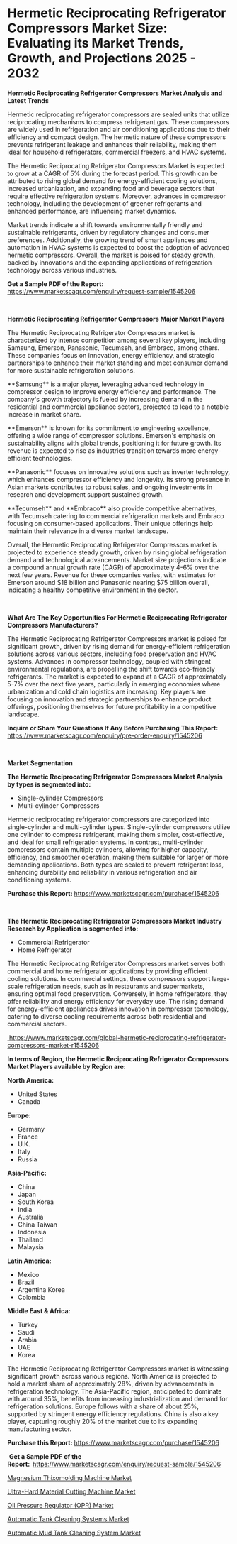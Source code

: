 <p><h1>Hermetic Reciprocating Refrigerator Compressors Market Size: Evaluating its Market Trends, Growth, and Projections 2025 - 2032</h1></p><p><strong>Hermetic Reciprocating Refrigerator Compressors Market Analysis and Latest Trends</strong></p>
<p><p>Hermetic reciprocating refrigerator compressors are sealed units that utilize reciprocating mechanisms to compress refrigerant gas. These compressors are widely used in refrigeration and air conditioning applications due to their efficiency and compact design. The hermetic nature of these compressors prevents refrigerant leakage and enhances their reliability, making them ideal for household refrigerators, commercial freezers, and HVAC systems.</p><p>The Hermetic Reciprocating Refrigerator Compressors Market is expected to grow at a CAGR of 5% during the forecast period. This growth can be attributed to rising global demand for energy-efficient cooling solutions, increased urbanization, and expanding food and beverage sectors that require effective refrigeration systems. Moreover, advances in compressor technology, including the development of greener refrigerants and enhanced performance, are influencing market dynamics.</p><p>Market trends indicate a shift towards environmentally friendly and sustainable refrigerants, driven by regulatory changes and consumer preferences. Additionally, the growing trend of smart appliances and automation in HVAC systems is expected to boost the adoption of advanced hermetic compressors. Overall, the market is poised for steady growth, backed by innovations and the expanding applications of refrigeration technology across various industries.</p></p>
<p><strong>Get a Sample PDF of the Report:&nbsp;</strong> <a href="https://www.marketscagr.com/enquiry/request-sample/1545206?utm_campaign=1948&utm_medium=2&utm_source=Github&utm_content=ia&utm_term=11042025&utm_id=hermetic-reciprocating-refrigerator-compressors">https://www.marketscagr.com/enquiry/request-sample/1545206</a></p>
<p>&nbsp;</p>
<p><strong>Hermetic Reciprocating Refrigerator Compressors Major Market Players</strong></p>
<p><p>The Hermetic Reciprocating Refrigerator Compressors market is characterized by intense competition among several key players, including Samsung, Emerson, Panasonic, Tecumseh, and Embraco, among others. These companies focus on innovation, energy efficiency, and strategic partnerships to enhance their market standing and meet consumer demand for more sustainable refrigeration solutions.</p><p>**Samsung** is a major player, leveraging advanced technology in compressor design to improve energy efficiency and performance. The company's growth trajectory is fueled by increasing demand in the residential and commercial appliance sectors, projected to lead to a notable increase in market share.</p><p>**Emerson** is known for its commitment to engineering excellence, offering a wide range of compressor solutions. Emerson's emphasis on sustainability aligns with global trends, positioning it for future growth. Its revenue is expected to rise as industries transition towards more energy-efficient technologies.</p><p>**Panasonic** focuses on innovative solutions such as inverter technology, which enhances compressor efficiency and longevity. Its strong presence in Asian markets contributes to robust sales, and ongoing investments in research and development support sustained growth.</p><p>**Tecumseh** and **Embraco** also provide competitive alternatives, with Tecumseh catering to commercial refrigeration markets and Embraco focusing on consumer-based applications. Their unique offerings help maintain their relevance in a diverse market landscape.</p><p>Overall, the Hermetic Reciprocating Refrigerator Compressors market is projected to experience steady growth, driven by rising global refrigeration demand and technological advancements. Market size projections indicate a compound annual growth rate (CAGR) of approximately 4-6% over the next few years. Revenue for these companies varies, with estimates for Emerson around $18 billion and Panasonic nearing $75 billion overall, indicating a healthy competitive environment in the sector.</p></p>
<p>&nbsp;</p>
<p><strong>What Are The Key Opportunities For Hermetic Reciprocating Refrigerator Compressors Manufacturers?</strong></p>
<p><p>The Hermetic Reciprocating Refrigerator Compressors market is poised for significant growth, driven by rising demand for energy-efficient refrigeration solutions across various sectors, including food preservation and HVAC systems. Advances in compressor technology, coupled with stringent environmental regulations, are propelling the shift towards eco-friendly refrigerants. The market is expected to expand at a CAGR of approximately 5-7% over the next five years, particularly in emerging economies where urbanization and cold chain logistics are increasing. Key players are focusing on innovation and strategic partnerships to enhance product offerings, positioning themselves for future profitability in a competitive landscape.</p></p>
<p><strong>Inquire or Share Your Questions If Any Before Purchasing This Report:</strong> <a href="https://www.marketscagr.com/enquiry/pre-order-enquiry/1545206?utm_campaign=1948&utm_medium=2&utm_source=Github&utm_content=ia&utm_term=11042025&utm_id=hermetic-reciprocating-refrigerator-compressors">https://www.marketscagr.com/enquiry/pre-order-enquiry/1545206</a></p>
<p>&nbsp;</p>
<p><strong>Market Segmentation</strong></p>
<p><strong>The Hermetic Reciprocating Refrigerator Compressors Market Analysis by types is segmented into:</strong></p>
<p><ul><li>Single-cylinder Compressors</li><li>Multi-cylinder Compressors</li></ul></p>
<p><p>Hermetic reciprocating refrigerator compressors are categorized into single-cylinder and multi-cylinder types. Single-cylinder compressors utilize one cylinder to compress refrigerant, making them simpler, cost-effective, and ideal for small refrigeration systems. In contrast, multi-cylinder compressors contain multiple cylinders, allowing for higher capacity, efficiency, and smoother operation, making them suitable for larger or more demanding applications. Both types are sealed to prevent refrigerant loss, enhancing durability and reliability in various refrigeration and air conditioning systems.</p></p>
<p><strong>Purchase this Report:&nbsp;</strong><a href="https://www.marketscagr.com/purchase/1545206?utm_campaign=1948&utm_medium=2&utm_source=Github&utm_content=ia&utm_term=11042025&utm_id=hermetic-reciprocating-refrigerator-compressors">https://www.marketscagr.com/purchase/1545206</a></p>
<p>&nbsp;</p>
<p><strong>The Hermetic Reciprocating Refrigerator Compressors Market Industry Research by Application is segmented into:</strong></p>
<p><ul><li>Commercial Refrigerator</li><li>Home Refrigerator</li></ul></p>
<p><p>The Hermetic Reciprocating Refrigerator Compressors market serves both commercial and home refrigerator applications by providing efficient cooling solutions. In commercial settings, these compressors support large-scale refrigeration needs, such as in restaurants and supermarkets, ensuring optimal food preservation. Conversely, in home refrigerators, they offer reliability and energy efficiency for everyday use. The rising demand for energy-efficient appliances drives innovation in compressor technology, catering to diverse cooling requirements across both residential and commercial sectors.</p></p>
<p><a href="https://www.marketscagr.com/global-hermetic-reciprocating-refrigerator-compressors-market-r1545206?utm_campaign=1948&utm_medium=2&utm_source=Github&utm_content=ia&utm_term=11042025&utm_id=hermetic-reciprocating-refrigerator-compressors">&nbsp;https://www.marketscagr.com/global-hermetic-reciprocating-refrigerator-compressors-market-r1545206</a></p>
<p><strong>In terms of Region, the Hermetic Reciprocating Refrigerator Compressors Market Players available by Region are:</strong></p>
<p>
    <p> <strong> North America: </strong>
        <ul>
            <li>United States</li>
            <li>Canada</li>
        </ul>
        </p> 
    <p> <strong> Europe: </strong>
        <ul>
            <li>Germany</li>
            <li>France</li>
            <li>U.K.</li>
            <li>Italy</li>
            <li>Russia</li>
        </ul>
        </p> 
    <p> <strong> Asia-Pacific: </strong>
        <ul>
            <li>China</li>
            <li>Japan</li>
            <li>South Korea</li>
            <li>India</li>
            <li>Australia</li>
            <li>China Taiwan</li>
            <li>Indonesia</li>
            <li>Thailand</li>
            <li>Malaysia</li>
        </ul>
        </p> 
    <p> <strong> Latin America: </strong>
        <ul>
            <li>Mexico</li>
            <li>Brazil</li>
            <li>Argentina Korea</li>
            <li>Colombia</li>
        </ul>
        </p> 
    <p> <strong> Middle East & Africa: </strong>
        <ul>
            <li>Turkey</li>
            <li>Saudi</li>
            <li>Arabia</li>
            <li>UAE</li>
            <li>Korea</li>
        </ul>
    </p>
    </p>
<p><p>The Hermetic Reciprocating Refrigerator Compressors market is witnessing significant growth across various regions. North America is projected to hold a market share of approximately 28%, driven by advancements in refrigeration technology. The Asia-Pacific region, anticipated to dominate with around 35%, benefits from increasing industrialization and demand for refrigeration solutions. Europe follows with a share of about 25%, supported by stringent energy efficiency regulations. China is also a key player, capturing roughly 20% of the market due to its expanding manufacturing sector.</p></p>
<p><strong>Purchase this Report: </strong><a href="https://www.marketscagr.com/purchase/1545206?utm_campaign=1948&utm_medium=2&utm_source=Github&utm_content=ia&utm_term=11042025&utm_id=hermetic-reciprocating-refrigerator-compressors">https://www.marketscagr.com/purchase/1545206</a></p>
<p>&nbsp;<strong>Get a Sample PDF of the Report:&nbsp;&nbsp;</strong><a href="https://www.marketscagr.com/enquiry/request-sample/1545206?utm_campaign=1948&utm_medium=2&utm_source=Github&utm_content=ia&utm_term=11042025&utm_id=hermetic-reciprocating-refrigerator-compressors">https://www.marketscagr.com/enquiry/request-sample/1545206</a></p>
<p><strong></strong></p>
<p><p><a href="https://github.com/kevoncesya4j/Market-Research-Report-List-1/blob/main/magnesium-thixomolding-machine-market.md?utm_campaign=1948&utm_medium=2&utm_source=Github&utm_content=ia&utm_term=11042025&utm_id=hermetic-reciprocating-refrigerator-compressors">Magnesium Thixomolding Machine Market</a></p><p><a href="https://github.com/ziringebrur1/Market-Research-Report-List-1/blob/main/ultra-hard-material-cutting-machine-market.md?utm_campaign=1948&utm_medium=2&utm_source=Github&utm_content=ia&utm_term=11042025&utm_id=hermetic-reciprocating-refrigerator-compressors">Ultra-Hard Material Cutting Machine Market</a></p><p><a href="https://github.com/perbetpereir/Market-Research-Report-List-1/blob/main/oil-pressure-regulator-opr-market.md?utm_campaign=1948&utm_medium=2&utm_source=Github&utm_content=ia&utm_term=11042025&utm_id=hermetic-reciprocating-refrigerator-compressors">Oil Pressure Regulator (OPR) Market</a></p><p><a href="https://github.com/sitarzerpa3d/Market-Research-Report-List-1/blob/main/automatic-tank-cleaning-systems-market.md?utm_campaign=1948&utm_medium=2&utm_source=Github&utm_content=ia&utm_term=11042025&utm_id=hermetic-reciprocating-refrigerator-compressors">Automatic Tank Cleaning Systems Market</a></p><p><a href="https://github.com/rentzszaszjn/Market-Research-Report-List-1/blob/main/automatic-mud-tank-cleaning-system-market.md?utm_campaign=1948&utm_medium=2&utm_source=Github&utm_content=ia&utm_term=11042025&utm_id=hermetic-reciprocating-refrigerator-compressors">Automatic Mud Tank Cleaning System Market</a></p></p>